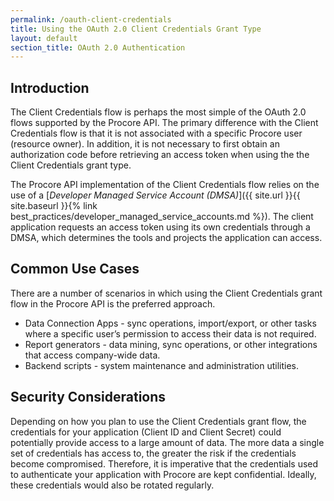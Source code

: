 ```yaml
---
permalink: /oauth-client-credentials
title: Using the OAuth 2.0 Client Credentials Grant Type
layout: default
section_title: OAuth 2.0 Authentication
---
```


## Introduction

The Client Credentials flow is perhaps the most simple of the OAuth 2.0 flows supported by the Procore API.
The primary difference with the Client Credentials flow is that it is not associated with a specific Procore user (resource owner).
In addition, it is not necessary to first obtain an authorization code before retrieving an access token when using the the Client Credentials grant type.

The Procore API implementation of the Client Credentials flow relies on the use of a [_Developer Managed Service Account (DMSA)_]({{ site.url }}{{ site.baseurl }}{% link best_practices/developer_managed_service_accounts.md %}).
The client application requests an access token using its own credentials through a DMSA, which determines the tools and projects the application can access.

## Common Use Cases

There are a number of scenarios in which using the Client Credentials grant flow in the Procore API is the preferred approach.

- Data Connection Apps - sync operations, import/export, or other tasks where a specific user’s permission to access their data is not required.
- Report generators - data mining, sync operations, or other integrations that access company-wide data.
- Backend scripts - system maintenance and administration utilities.

## Security Considerations

Depending on how you plan to use the Client Credentials grant flow, the credentials for your application (Client ID and Client Secret) could potentially provide access to a large amount of data.
The more data a single set of credentials has access to, the greater the risk if the credentials become compromised.
Therefore, it is imperative that the credentials used to authenticate your application with Procore are kept confidential.
Ideally, these credentials would also be rotated regularly.